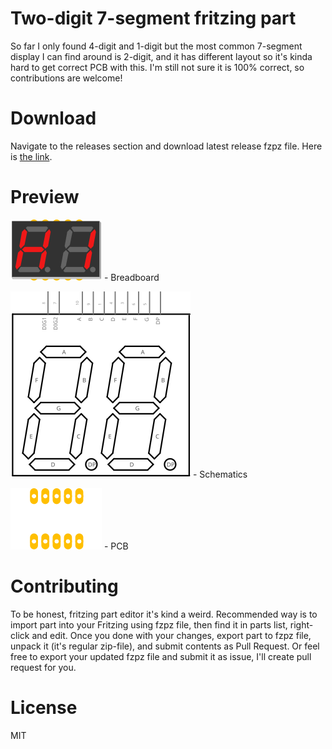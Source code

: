 #  Two-digit 7-segment fritzing part

So far I only found 4-digit and 1-digit but the most common 7-segment display I can find around is 2-digit, and it has different layout so it's kinda hard to get correct PCB with this. I'm still not sure it is 100% correct, so contributions are welcome!

# Download

Navigate to the releases section and download latest release fzpz file. Here is [the link](https://github.com/ReDetection/2digit-7segment/releases/latest).

# Preview

![Breadboard](svg.breadboard.125-seven-segment_edd752848691e8bf069be053932fe577_11_breadboard.svg) - Breadboard

![Schematics](svg.schematic.125-seven-segment_edd752848691e8bf069be053932fe577_11_schematic.svg) - Schematics

![PCB](svg.pcb.125-seven-segment_edd752848691e8bf069be053932fe577_11_pcb.svg) - PCB


# Contributing

To be honest, fritzing part editor it's kind a weird. Recommended way is to import part into your Fritzing using fzpz file, then find it in parts list, right-click and edit. Once you done with your changes, export part to fzpz file, unpack it (it's regular zip-file), and submit contents as Pull Request. Or feel free to export your updated fzpz file and submit it as issue, I'll create pull request for you.

# License

MIT
